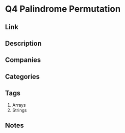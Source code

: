 # Q4 Palindrome Permutation

## Link

## Description

## Companies

## Categories

## Tags

1. Arrays
1. Strings

## Notes